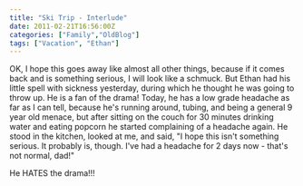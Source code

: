 ```yaml
---
title: "Ski Trip - Interlude"
date: 2011-02-21T16:56:00Z
categories: ["Family","OldBlog"]
tags: ["Vacation", "Ethan"]
---
```


OK, I hope this goes away like almost all other things, because if it comes back and is something serious, I will look like a schmuck. But Ethan had his little spell with sickness yesterday, during which he thought he was going to throw up. He is a fan of the drama! Today, he has a low grade headache as far as I can tell, because he's running around, tubing, and being a general 9 year old menace, but after sitting on the couch for 30 minutes drinking water and eating popcorn he started complaining of a headache again. He stood in the kitchen, looked at me, and said, "I hope this isn't something serious. It probably is, though. I've had a headache for 2 days now - that's not normal, dad!"

He HATES the drama!!!
